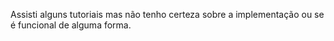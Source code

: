 Assisti alguns tutoriais mas não tenho certeza sobre a implementação ou se é funcional de alguma forma. 
